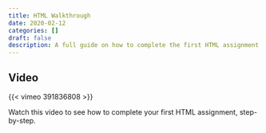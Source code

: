 ```yaml
---
title: HTML Walkthrough
date: 2020-02-12
categories: []
draft: false
description: A full guide on how to complete the first HTML assignment.
---
```


## Video

{{< vimeo 391836808 >}}

Watch this video to see how to complete your first HTML assignment, step-by-step.
